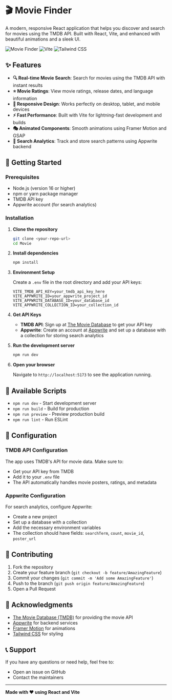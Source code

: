 # 🎬 Movie Finder

A modern, responsive React application that helps you discover and search for movies using the TMDB API. Built with React, Vite, and enhanced with beautiful animations and a sleek UI.

![Movie Finder](https://img.shields.io/badge/React-19.1.0-blue?style=for-the-badge&logo=react)
![Vite](https://img.shields.io/badge/Vite-7.0.0-purple?style=for-the-badge&logo=vite)
![Tailwind CSS](https://img.shields.io/badge/Tailwind_CSS-4.1.11-38B2AC?style=for-the-badge&logo=tailwind-css)

## ✨ Features

- **🔍 Real-time Movie Search**: Search for movies using the TMDB API with instant results
- **⭐ Movie Ratings**: View movie ratings, release dates, and language information
- **📱 Responsive Design**: Works perfectly on desktop, tablet, and mobile devices
- **⚡ Fast Performance**: Built with Vite for lightning-fast development and builds
- **🎭 Animated Components**: Smooth animations using Framer Motion and GSAP
- **💾 Search Analytics**: Track and store search patterns using Appwrite backend

## 🚀 Getting Started

### Prerequisites

- Node.js (version 16 or higher)
- npm or yarn package manager
- TMDB API key
- Appwrite account (for search analytics)

### Installation

1. **Clone the repository**

   ```bash
   git clone <your-repo-url>
   cd Movie
   ```

2. **Install dependencies**

   ```bash
   npm install
   ```

3. **Environment Setup**

   Create a `.env` file in the root directory and add your API keys:

   ```env
   VITE_TMDB_API_KEY=your_tmdb_api_key_here
   VITE_APPWRITE_ID=your_appwrite_project_id
   VITE_APPWRITE_DATABASE_ID=your_database_id
   VITE_APPWRITE_COLLECTION_ID=your_collection_id
   ```

4. **Get API Keys**

   - **TMDB API**: Sign up at [The Movie Database](https://www.themoviedb.org/settings/api) to get your API key
   - **Appwrite**: Create an account at [Appwrite](https://appwrite.io/) and set up a database with a collection for storing search analytics

5. **Run the development server**

   ```bash
   npm run dev
   ```

6. **Open your browser**

   Navigate to `http://localhost:5173` to see the application running.


## 📝 Available Scripts

- `npm run dev` - Start development server
- `npm run build` - Build for production
- `npm run preview` - Preview production build
- `npm run lint` - Run ESLint

## 🔧 Configuration

### TMDB API Configuration

The app uses TMDB's API for movie data. Make sure to:

- Get your API key from TMDB
- Add it to your `.env` file
- The API automatically handles movie posters, ratings, and metadata

### Appwrite Configuration

For search analytics, configure Appwrite:

- Create a new project
- Set up a database with a collection
- Add the necessary environment variables
- The collection should have fields: `searchTerm`, `count`, `movie_id`, `poster_url`

## 🤝 Contributing

1. Fork the repository
2. Create your feature branch (`git checkout -b feature/AmazingFeature`)
3. Commit your changes (`git commit -m 'Add some AmazingFeature'`)
4. Push to the branch (`git push origin feature/AmazingFeature`)
5. Open a Pull Request

## 🙏 Acknowledgments

- [The Movie Database (TMDB)](https://www.themoviedb.org/) for providing the movie API
- [Appwrite](https://appwrite.io/) for backend services
- [Framer Motion](https://www.framer.com/motion/) for animations
- [Tailwind CSS](https://tailwindcss.com/) for styling

## 📞 Support

If you have any questions or need help, feel free to:

- Open an issue on GitHub
- Contact the maintainers

---

**Made with ❤️ using React and Vite**
